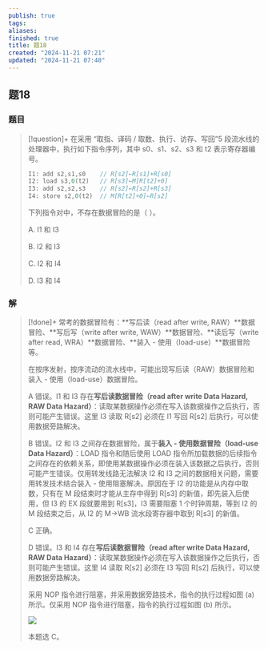 ```yaml
---
publish: true
tags: 
aliases: 
finished: true
title: 题18
created: "2024-11-21 07:21"
updated: "2024-11-21 07:40"
---
```

## 题18
### 题目
> [!question]+
> 在采用 “取指、译码 / 取数、执行、访存、写回”5 段流水线的处理器中，执行如下指令序列，其中 s0、s1、s2、s3 和 t2 表示寄存器编号。
> 
> ```cpp
> I1: add s2,s1,s0    // R[s2]←R[s1]+R[s0]
> I2: load s3,0(t2)   // R[s3]←M[R[t2]+0]
> I3: add s2,s2,s3    // R[s2]←R[s2]+R[s3]
> I4: store s2,0(t2)  // M[R[t2]+0]←R[s2]
> ```
> 
> 下列指令对中，不存在数据冒险的是（ ）。
> 
> A. I1 和 I3
> 
> B. I2 和 I3
> 
> C. I2 和 I4
> 
> D. I3 和 I4
### 解
> [!done]+
> 常考的数据冒险有：**写后读（read after write, RAW）**数据冒险、**写后写（write after write, WAW）**数据冒险、**读后写（write after read, WRA）**数据冒险、**装入 - 使用（load-use）**数据冒险等。
> 
> 在按序发射，按序流动的流水线中，可能出现写后读（RAW）数据冒险和装入 - 使用（load-use）数据冒险。
> 
> A 错误。I1 和 I3 存在**写后读数据冒险（read after write Data Hazard, RAW Data Hazard）**：读取某数据操作必须在写入该数据操作之后执行，否则可能产生错误。这里 I3 读取 R[s2] 必须在 I1 写回 R[s2] 后执行，可以使用数据旁路解决。
> 
> B 错误。I2 和 I3 之间存在数据冒险，属于**装入 - 使用数据冒险（load-use Data Hazard）**：LOAD 指令和随后使用 LOAD 指令所加载数据的后续指令之间存在的依赖关系，即使用某数据操作必须在装入该数据之后执行，否则可能产生错误。仅用转发线路无法解决 I2 和 I3 之间的数据相关问题，需要用转发技术结合装入 - 使用阻塞解决。原因在于 I2 的功能是从内存中取数，只有在 M 段结束时才能从主存中得到 R[s3] 的新值，即先装入后使用，但 I3 的 EX 段就要用到 R[s3]，I3 需要阻塞 1 个时钟周期，等到 I2 的 M 段结束之后，从 I2 的 M→WB 流水段寄存器中取到 R[s3] 的新值。
> 
> C 正确。
> 
> D 错误。I3 和 I4 存在**写后读数据冒险（read after write Data Hazard, RAW Data Hazard）**：读取某数据操作必须在写入该数据操作之后执行，否则可能产生错误。这里 I4 读取 R[s2] 必须在 I3 写回 R[s2] 后执行，可以使用数据旁路解决。
> 
> 采用 NOP 指令进行阻塞，并采用数据旁路技术，指令的执行过程如图 (a) 所示。仅采用 NOP 指令进行阻塞，指令的执行过程如图 (b) 所示。
> 
> ![](https://pic4.zhimg.com/v2-d4d08c86cddb69f942ed7338e505436f_r.jpg)
> 
> 本题选 C。